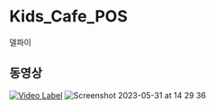 # Kids_Cafe_POS
델파이
## 동영상
[![Video Label](https://cdn.news2day.co.kr/data2/content/image/2021/08/06/.cache/512/20210806500342.jpg)](https://youtu.be/D4tsk_7cmns)
![Screenshot 2023-05-31 at 14 29 36](https://github.com/Jang2512/Kids_Cafe_POS/assets/95674604/68e98077-d8a7-446e-ad64-ef9818fe5cf5)
